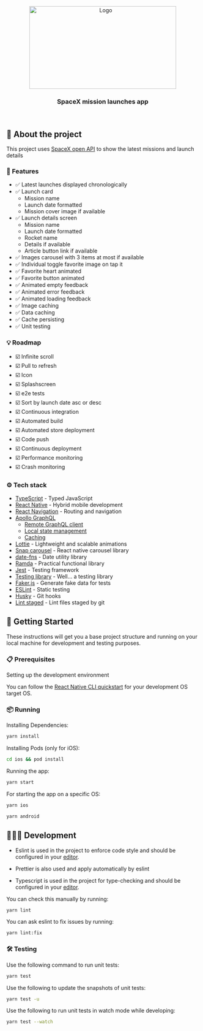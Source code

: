 <p align="center">
  <a href="https://www.spacex.com/" align="center">
    <img src="https://logosmarcas.net/wp-content/uploads/2020/09/SpaceX-Logo.png" alt="Logo" width="384" height="216">
  </a>
</p>

<h3 align="center">
  SpaceX mission launches app
</h3>

<br />

## 🚀 About the project

This project uses [SpaceX open API](https://api.spacex.land/) to show the latest missions and launch details

### 🔰 Features

- ✅ Latest launches displayed chronologically
- ✅ Launch card
  - Mission name
  - Launch date formatted
  - Mission cover image if available
- ✅ Launch details screen
  - Mission name
  - Launch date formatted
  - Rocket name
  - Details if available
  - Article button link if available
- ✅ Images carousel with 3 items at most if available
- ✅ Individual toggle favorite image on tap it 
- ✅ Favorite heart animated
- ✅ Favorite button animated
- ✅ Animated empty feedback
- ✅ Animated error feedback
- ✅ Animated loading feedback
- ✅ Image caching
- ✅ Data caching
- ✅ Cache persisting
- ✅ Unit testing

### 💡 Roadmap

- ☑️ Infinite scroll
- ☑️ Pull to refresh
- ☑️ Icon
- ☑️ Splashscreen
- ☑️ e2e tests
- ☑️ Sort by launch date asc or desc
- ☑️ Continuous integration
- ☑️ Automated build
- ☑️ Automated store deployment
- ☑️ Code push
- ☑️ Continuous deployment
- ☑️ Performance monitoring
- ☑️ Crash monitoring

### ⚙️ Tech stack

- [TypeScript](https://www.typescriptlang.org/) - Typed JavaScript
- [React Native](https://reactnative.dev/) - Hybrid mobile development
- [React Navigation](https://reactnavigation.org/) - Routing and navigation
- [Apollo GraphQL](https://www.apollographql.com/docs/react/)
  - [Remote GraphQL client](https://www.apollographql.com/docs/react/get-started/)
  - [Local state management](https://www.apollographql.com/docs/react/local-state/local-state-management/)
  - [Caching](https://www.apollographql.com/docs/react/caching/cache-configuration/)
- [Lottie](https://lottiefiles.com/) - Lightweight and scalable animations
- [Snap carousel](https://github.com/meliorence/react-native-snap-carousel) - React native carousel library
- [date-fns](https://date-fns.org/) - Date utility library
- [Ramda](https://ramdajs.com/) - Practical functional library
- [Jest](https://jestjs.io/) - Testing framework
- [Testing library](https://testing-library.com/docs/react-native-testing-library/intro/) - Well... a testing  library
- [Faker.js](https://github.com/Marak/Faker.js) - Generate fake data for tests
- [ESLint](https://eslint.org/) - Static testing
- [Husky](https://typicode.github.io/husky/) - Git hooks
- [Lint staged](https://github.com/okonet/lint-staged) - Lint files staged by git

## 👋 Getting Started

These instructions will get you a base project structure and running on your local machine for development and testing purposes.

### 📋 Prerequisites

Setting up the development environment

You can follow the [React Native CLI quickstart](https://reactnative.dev/docs/environment-setup) for your development OS target OS.

### 📦 Running

Installing Dependencies:

```bash
yarn install
```

Installing Pods (only for iOS):

```bash
cd ios && pod install
```

Running the app:

```bash
yarn start
```

For starting the app on a specific OS:

```bash
yarn ios
```

```bash
yarn android
```

## 👩🏾‍💻 Development

- Eslint is used in the project to enforce code style and should be configured in your [editor](https://eslint.org/docs/user-guide/integrations).

- Prettier is also used and apply automatically by eslint

- Typescript is used in the project for type-checking and should be configured in your [editor](https://github.com/Microsoft/TypeScript/wiki/TypeScript-Editor-Support).

You can check this manually by running:

```bash
yarn lint
```

You can ask eslint to fix issues by running:

```bash
yarn lint:fix
```

### 🛠 Testing

Use the following command to run unit tests:

```bash
yarn test
```

Use the following to update the snapshots of unit tests:

```bash
yarn test -u
```

Use the following to run unit tests in watch mode while developing:

```bash
yarn test --watch
```


